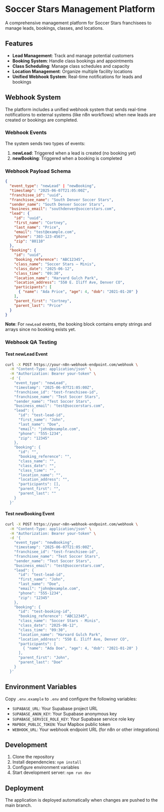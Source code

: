 
# Soccer Stars Management Platform

A comprehensive management platform for Soccer Stars franchisees to manage leads, bookings, classes, and locations.

## Features

- **Lead Management**: Track and manage potential customers
- **Booking System**: Handle class bookings and appointments
- **Class Scheduling**: Manage class schedules and capacity
- **Location Management**: Organize multiple facility locations
- **Unified Webhook System**: Real-time notifications for leads and bookings

## Webhook System

The platform includes a unified webhook system that sends real-time notifications to external systems (like n8n workflows) when new leads are created or bookings are completed.

### Webhook Events

The system sends two types of events:

1. **newLead**: Triggered when a lead is created (no booking yet)
2. **newBooking**: Triggered when a booking is completed

### Webhook Payload Schema

```json
{
  "event_type": "newLead" | "newBooking",
  "timestamp": "2025-06-07T21:05:00Z",
  "franchisee_id": "uuid",
  "franchisee_name": "South Denver Soccer Stars",
  "sender_name": "South Denver Soccer Stars",
  "business_email": "southdenver@soccerstars.com",
  "lead": {
    "id": "uuid",
    "first_name": "Cortney",
    "last_name": "Price",
    "email": "test@example.com",
    "phone": "303-123-4567",
    "zip": "80110"
  },
  "booking": {
    "id": "uuid",
    "booking_reference": "ABC12345",
    "class_name": "Soccer Stars – Minis",
    "class_date": "2025-06-12",
    "class_time": "09:30",
    "location_name": "Harvard Gulch Park",
    "location_address": "550 E. Iliff Ave, Denver CO",
    "participants": [
      { "name": "Ada Price", "age": 4, "dob": "2021-01-20" }
    ],
    "parent_first": "Cortney",
    "parent_last": "Price"
  }
}
```

**Note**: For `newLead` events, the booking block contains empty strings and arrays since no booking exists yet.

### Webhook QA Testing

#### Test newLead Event
```bash
curl -X POST https://your-n8n-webhook-endpoint.com/webhook \
  -H "Content-Type: application/json" \
  -H "Authorization: Bearer your-token" \
  -d '{
    "event_type": "newLead",
    "timestamp": "2025-06-07T21:05:00Z",
    "franchisee_id": "test-franchisee-id",
    "franchisee_name": "Test Soccer Stars",
    "sender_name": "Test Soccer Stars",
    "business_email": "test@soccerstars.com",
    "lead": {
      "id": "test-lead-id",
      "first_name": "John",
      "last_name": "Doe",
      "email": "john@example.com",
      "phone": "555-1234",
      "zip": "12345"
    },
    "booking": {
      "id": "",
      "booking_reference": "",
      "class_name": "",
      "class_date": "",
      "class_time": "",
      "location_name": "",
      "location_address": "",
      "participants": [],
      "parent_first": "",
      "parent_last": ""
    }
  }'
```

#### Test newBooking Event
```bash
curl -X POST https://your-n8n-webhook-endpoint.com/webhook \
  -H "Content-Type: application/json" \
  -H "Authorization: Bearer your-token" \
  -d '{
    "event_type": "newBooking",
    "timestamp": "2025-06-07T21:05:00Z",
    "franchisee_id": "test-franchisee-id",
    "franchisee_name": "Test Soccer Stars",
    "sender_name": "Test Soccer Stars",
    "business_email": "test@soccerstars.com",
    "lead": {
      "id": "test-lead-id",
      "first_name": "John",
      "last_name": "Doe",
      "email": "john@example.com",
      "phone": "555-1234",
      "zip": "12345"
    },
    "booking": {
      "id": "test-booking-id",
      "booking_reference": "ABC12345",
      "class_name": "Soccer Stars - Minis",
      "class_date": "2025-06-12",
      "class_time": "09:30",
      "location_name": "Harvard Gulch Park",
      "location_address": "550 E. Iliff Ave, Denver CO",
      "participants": [
        { "name": "Ada Doe", "age": 4, "dob": "2021-01-20" }
      ],
      "parent_first": "John",
      "parent_last": "Doe"
    }
  }'
```

## Environment Variables

Copy `.env.example` to `.env` and configure the following variables:

- `SUPABASE_URL`: Your Supabase project URL
- `SUPABASE_ANON_KEY`: Your Supabase anonymous key
- `SUPABASE_SERVICE_ROLE_KEY`: Your Supabase service role key
- `MAPBOX_PUBLIC_TOKEN`: Your Mapbox public token
- `WEBHOOK_URL`: Your webhook endpoint URL (for n8n or other integrations)

## Development

1. Clone the repository
2. Install dependencies: `npm install`
3. Configure environment variables
4. Start development server: `npm run dev`

## Deployment

The application is deployed automatically when changes are pushed to the main branch.

<!-- Trigger commit refresh -->
